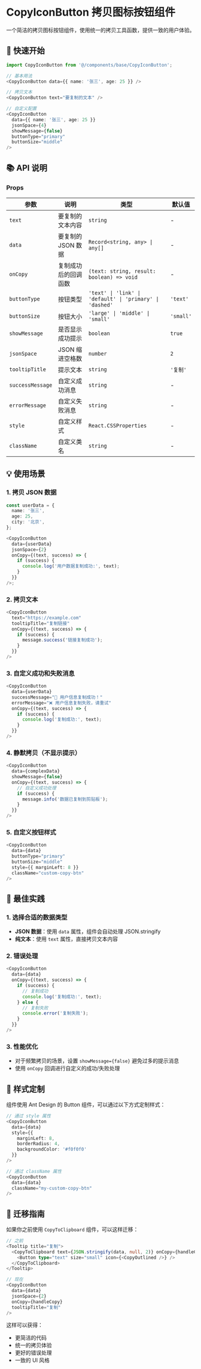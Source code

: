 # CopyIconButton 拷贝图标按钮组件

一个简洁的拷贝图标按钮组件，使用统一的拷贝工具函数，提供一致的用户体验。

## 🚀 快速开始

```typescript
import CopyIconButton from '@/components/base/CopyIconButton';

// 基本用法
<CopyIconButton data={{ name: '张三', age: 25 }} />

// 拷贝文本
<CopyIconButton text="要复制的文本" />

// 自定义配置
<CopyIconButton
  data={{ name: '张三', age: 25 }}
  jsonSpace={4}
  showMessage={false}
  buttonType="primary"
  buttonSize="middle"
/>
```

## 📚 API 说明

### Props

| 参数 | 说明 | 类型 | 默认值 |
| --- | --- | --- | --- |
| `text` | 要复制的文本内容 | `string` | - |
| `data` | 要复制的 JSON 数据 | `Record<string, any> \| any[]` | - |
| `onCopy` | 复制成功后的回调函数 | `(text: string, result: boolean) => void` | - |
| `buttonType` | 按钮类型 | `'text' \| 'link' \| 'default' \| 'primary' \| 'dashed'` | `'text'` |
| `buttonSize` | 按钮大小 | `'large' \| 'middle' \| 'small'` | `'small'` |
| `showMessage` | 是否显示成功提示 | `boolean` | `true` |
| `jsonSpace` | JSON 缩进空格数 | `number` | `2` |
| `tooltipTitle` | 提示文本 | `string` | `'复制'` |
| `successMessage` | 自定义成功消息 | `string` | - |
| `errorMessage` | 自定义失败消息 | `string` | - |
| `style` | 自定义样式 | `React.CSSProperties` | - |
| `className` | 自定义类名 | `string` | - |

## 💡 使用场景

### 1. 拷贝 JSON 数据

```typescript
const userData = {
  name: '张三',
  age: 25,
  city: '北京',
};

<CopyIconButton
  data={userData}
  jsonSpace={2}
  onCopy={(text, success) => {
    if (success) {
      console.log('用户数据复制成功:', text);
    }
  }}
/>;
```

### 2. 拷贝文本

```typescript
<CopyIconButton
  text="https://example.com"
  tooltipTitle="复制链接"
  onCopy={(text, success) => {
    if (success) {
      message.success('链接复制成功');
    }
  }}
/>
```

### 3. 自定义成功和失败消息

```typescript
<CopyIconButton
  data={userData}
  successMessage="🎉 用户信息复制成功！"
  errorMessage="❌ 用户信息复制失败，请重试"
  onCopy={(text, success) => {
    if (success) {
      console.log('复制成功:', text);
    }
  }}
/>
```

### 4. 静默拷贝（不显示提示）

```typescript
<CopyIconButton
  data={complexData}
  showMessage={false}
  onCopy={(text, success) => {
    // 自定义成功处理
    if (success) {
      message.info('数据已复制到剪贴板');
    }
  }}
/>
```

### 5. 自定义按钮样式

```typescript
<CopyIconButton
  data={data}
  buttonType="primary"
  buttonSize="middle"
  style={{ marginLeft: 8 }}
  className="custom-copy-btn"
/>
```

## 🔧 最佳实践

### 1. 选择合适的数据类型

- **JSON 数据**：使用 `data` 属性，组件会自动处理 JSON.stringify
- **纯文本**：使用 `text` 属性，直接拷贝文本内容

### 2. 错误处理

```typescript
<CopyIconButton
  data={data}
  onCopy={(text, success) => {
    if (success) {
      // 复制成功
      console.log('复制成功:', text);
    } else {
      // 复制失败
      console.error('复制失败');
    }
  }}
/>
```

### 3. 性能优化

- 对于频繁拷贝的场景，设置 `showMessage={false}` 避免过多的提示消息
- 使用 `onCopy` 回调进行自定义的成功/失败处理

## 🎨 样式定制

组件使用 Ant Design 的 Button 组件，可以通过以下方式定制样式：

```typescript
// 通过 style 属性
<CopyIconButton
  data={data}
  style={{
    marginLeft: 8,
    borderRadius: 4,
    backgroundColor: '#f0f0f0'
  }}
/>

// 通过 className 属性
<CopyIconButton
  data={data}
  className="my-custom-copy-btn"
/>
```

## 🔄 迁移指南

如果你之前使用 `CopyToClipboard` 组件，可以这样迁移：

```typescript
// 之前
<Tooltip title="复制">
  <CopyToClipboard text={JSON.stringify(data, null, 2)} onCopy={handleCopy}>
    <Button type="text" size="small" icon={<CopyOutlined />} />
  </CopyToClipboard>
</Tooltip>

// 现在
<CopyIconButton
  data={data}
  jsonSpace={2}
  onCopy={handleCopy}
  tooltipTitle="复制"
/>
```

这样可以获得：

- 更简洁的代码
- 统一的拷贝体验
- 更好的错误处理
- 一致的 UI 风格
